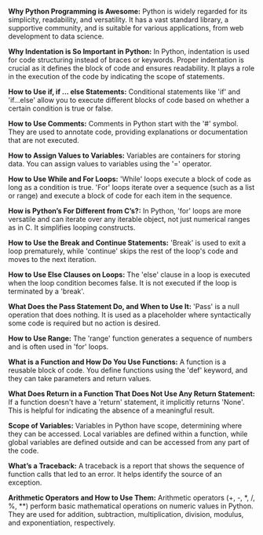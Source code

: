 **Why Python Programming is Awesome:**
Python is widely regarded for its simplicity, readability, and versatility. It has a vast standard library, a supportive community, and is suitable for various applications, from web development to data science.

**Why Indentation is So Important in Python:**
In Python, indentation is used for code structuring instead of braces or keywords. Proper indentation is crucial as it defines the block of code and ensures readability. It plays a role in the execution of the code by indicating the scope of statements.

**How to Use if, if ... else Statements:**
Conditional statements like 'if' and 'if...else' allow you to execute different blocks of code based on whether a certain condition is true or false.

**How to Use Comments:**
Comments in Python start with the '#' symbol. They are used to annotate code, providing explanations or documentation that are not executed.

**How to Assign Values to Variables:**
Variables are containers for storing data. You can assign values to variables using the '=' operator.

**How to Use While and For Loops:**
'While' loops execute a block of code as long as a condition is true. 'For' loops iterate over a sequence (such as a list or range) and execute a block of code for each item in the sequence.

**How is Python’s For Different from C’s?:**
In Python, 'for' loops are more versatile and can iterate over any iterable object, not just numerical ranges as in C. It simplifies looping constructs.

**How to Use the Break and Continue Statements:**
'Break' is used to exit a loop prematurely, while 'continue' skips the rest of the loop's code and moves to the next iteration.

**How to Use Else Clauses on Loops:**
The 'else' clause in a loop is executed when the loop condition becomes false. It is not executed if the loop is terminated by a 'break'.

**What Does the Pass Statement Do, and When to Use It:**
'Pass' is a null operation that does nothing. It is used as a placeholder where syntactically some code is required but no action is desired.

**How to Use Range:**
The 'range' function generates a sequence of numbers and is often used in 'for' loops.

**What is a Function and How Do You Use Functions:**
A function is a reusable block of code. You define functions using the 'def' keyword, and they can take parameters and return values.

**What Does Return in a Function That Does Not Use Any Return Statement:**
If a function doesn't have a 'return' statement, it implicitly returns 'None'. This is helpful for indicating the absence of a meaningful result.

**Scope of Variables:**
Variables in Python have scope, determining where they can be accessed. Local variables are defined within a function, while global variables are defined outside and can be accessed from any part of the code.

**What’s a Traceback:**
A traceback is a report that shows the sequence of function calls that led to an error. It helps identify the source of an exception.

**Arithmetic Operators and How to Use Them:**
Arithmetic operators (+, -, *, /, %, **) perform basic mathematical operations on numeric values in Python. They are used for addition, subtraction, multiplication, division, modulus, and exponentiation, respectively.

